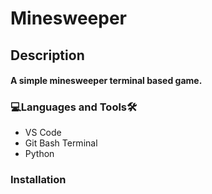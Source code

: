 # Minesweeper

<h2>Description<br><h4>A simple minesweeper terminal based game.
 
<h3 align="left">💻Languages and Tools🛠️</h3>

- VS Code
- Git Bash Terminal
- Python
 
 <h3 align="left"> Installation
  
